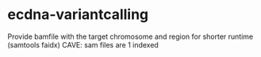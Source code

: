 # ecdna-variantcalling

Provide bamfile with the target chromosome and region for shorter runtime (samtools faidx)
CAVE: sam files are 1 indexed
